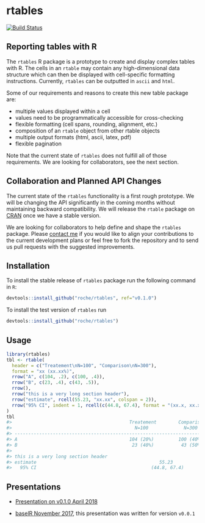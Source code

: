 
<!-- README.md is generated from README.Rmd. Please edit that file -->
rtables
=======


[![Build Status](https://travis-ci.org/Roche/rtables.svg?branch=master)](https://travis-ci.org/Roche/rtables/)

Reporting tables with R
-----------------------

The `rtables` R package is a prototype to create and display complex tables with R. The cells in an `rtable` may contain any high-dimensional data structure which can then be displayed with cell-specific formatting instructions. Currently, `rtables` can be outputted in `ascii` and `html`.

Some of our requirements and reasons to create this new table package are:

-   multiple values displayed within a cell
-   values need to be programmatically accessible for cross-checking
-   flexible formatting (cell spans, rounding, alignment, etc.)
-   composition of an `rtable` object from other rtable objects
-   multiple output formats (html, ascii, latex, pdf)
-   flexible pagination

Note that the current state of `rtables` does not fulfill all of those requirements. We are looking for collaborators, see the next section.

Collaboration and Planned API Changes
-------------------------------------

The current state of the `rtables` functionality is a first rough prototype. We will be changing the API significantly in the coming months without maintaining backward compatibility. We will release the `rtable` package on [CRAN](https://cran.r-project.org/) once we have a stable version.

We are looking for collaborators to help define and shape the `rtables` package. Please [contact me](mailto:adrian.waddell@roche.com) if you would like to align your contributions to the current development plans or feel free to fork the repository and to send us pull requests with the suggested improvements.

Installation
------------

To install the stable release of `rtables` package run the following command in `R`:

``` r
devtools::install_github("roche/rtables", ref="v0.1.0")
```

To install the test version of `rtables` run

``` r
devtools::install_github("roche/rtables")
```

Usage
-----

``` r
library(rtables)
tbl <- rtable(
  header = c("Treatement\nN=100", "Comparison\nN=300"),
  format = "xx (xx.xx%)",
  rrow("A", c(104, .2), c(100, .4)),
  rrow("B", c(23, .4), c(43, .5)),
  rrow(),
  rrow("this is a very long section header"),
  rrow("estimate", rcell(55.23, "xx.xx", colspan = 2)),
  rrow("95% CI", indent = 1, rcell(c(44.8, 67.4), format = "(xx.x, xx.x)", colspan = 2))
)
tbl
#>                                           Treatement        Comparison
#>                                             N=100             N=300   
#> ----------------------------------------------------------------------
#> A                                         104 (20%)         100 (40%) 
#> B                                          23 (40%)          43 (50%) 
#> 
#> this is a very long section header
#> estimate                                             55.23            
#>   95% CI                                          (44.8, 67.4)
```

Presentations
-------------

-   [Presentation on v0.1.0 April 2018](https://docs.google.com/presentation/d/1bpdBDp4PZdZ4hCsfaPkAuHDVnJmtp7WBIZ19oKMDq0M/edit?usp=sharing)

-   [baselR November 2017](https://docs.google.com/presentation/d/1V28AVo9aVNfw2FTuRgQyM4BJKalVQMFD8lKUD2KlzKI/edit?usp=sharing), this presentation was written for version `v0.0.1`
